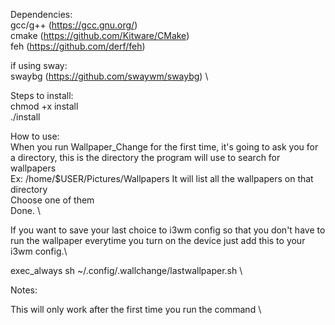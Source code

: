 Dependencies:\
gcc/g++ (https://gcc.gnu.org/) \
cmake (https://github.com/Kitware/CMake) \
feh (https://github.com/derf/feh)

if using sway:\
swaybg (https://github.com/swaywm/swaybg) \

Steps to install:\
chmod +x install\
./install

How to use:\
When you run Wallpaper_Change for the first time, it's going to ask you for a directory, this is the directory the program will use to search for wallpapers\
Ex: /home/$USER/Pictures/Wallpapers
It will list all the wallpapers on that directory\
Choose one of them\
Done. \

If you want to save your last choice to i3wm config so that you don't have to run the wallpaper everytime you turn on the device just add this to your i3wm config.\

exec_always sh ~/.config/.wallchange/lastwallpaper.sh \

Notes: 

This will only work after the first time you run the command \
